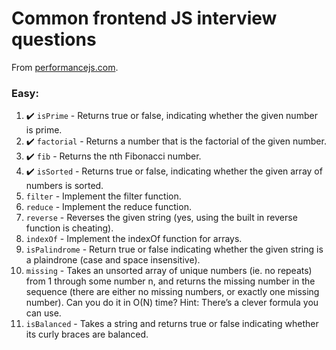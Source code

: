 # Common frontend JS interview questions 

From [performancejs.com](https://performancejs.com/post/hde6d32/The-Best-Frontend-JavaScript-Interview-Questions-(Written-by-a-Frontend-Engineer)).

### Easy:
1. :heavy_check_mark: `isPrime` - Returns true or false, indicating whether the given number is prime.
2. :heavy_check_mark: `factorial` - Returns a number that is the factorial of the given number.
3. :heavy_check_mark: `fib` - Returns the nth Fibonacci number. 
4. :heavy_check_mark: `isSorted` - Returns true or false, indicating whether the given array of numbers is sorted. 
5. `filter` - Implement the filter function.
6. `reduce` - Implement the reduce function.
7. `reverse` - Reverses the given string (yes, using the built in reverse function is cheating).
8. `indexOf` - Implement the indexOf function for arrays.
9. `isPalindrome` - Return true or false indicating whether the given string is a plaindrone (case and space insensitive).
10. `missing` - Takes an unsorted array of unique numbers (ie. no repeats) from 1 through some number n, and returns the missing number in the sequence (there are either no missing numbers, or exactly one missing number). Can you do it in O(N) time? Hint: There’s a clever formula you can use.
11. `isBalanced` - Takes a string and returns true or false indicating whether its curly braces are balanced.


